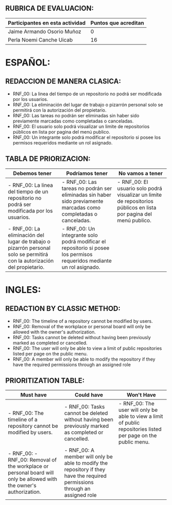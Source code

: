 ## RUBRICA DE EVALUACION:
Participantes en esta actividad | Puntos que acreditan
------------------------------- | --------------------
Jaime Armando Osorio Muñoz | 0
Perla Noemi Canche Uicab | 16

# ESPAÑOL:

## REDACCION DE MANERA CLASICA:

- RNF_00: La linea del tiempo de un repositorio no podrá ser modificada por los usuarios.
- RNF_00: La eliminación del lugar de trabajo o pizarrón personal solo se permitirá con la autorización del propietario.
- RNF_00: Las tareas no podrán ser eliminadas sin haber sido previamente marcadas como completadas o canceladas.
- RNF_00: El usuario solo podrá visualizar un limite de repositorios públicos en lista por pagina del menú publico.
- RNF_00: Un integrante solo podrá modificar el repositorio si posee los permisos requeridos mediante un rol asignado.

## TABLA DE PRIORIZACION:

Debemos tener | Podríamos tener | No vamos a tener
------------- | --------------- | ----------------
- RNF_00: La linea del tiempo de un repositorio no podrá ser modificada por los usuarios. |- RNF_00: Las tareas no podrán ser eliminadas sin haber sido previamente marcadas como completadas o canceladas. | - RNF_00: El usuario solo podrá visualizar un limite de repositorios públicos en lista por pagina del menú publico.
- RNF_00: La eliminación del lugar de trabajo o pizarrón personal solo se permitirá con la autorización del propietario. | - RNF_00: Un integrante solo podrá modificar el repositorio si posee los permisos requeridos mediante un rol asignado. |

# INGLES:

## REDACTION BY CLASSIC METHOD:

- RNF_00: The timeline of a repository cannot be modified by users.
- RNF_00: Removal of the workplace or personal board will only be allowed with the owner's authorization.
- RNF_00: Tasks cannot be deleted without having been previously marked as completed or cancelled.
- RNF_00: The user will only be able to view a limit of public repositories listed per page on the public menu.
- RNF_00: A member will only be able to modify the repository if they have the required permissions through an assigned role

## PRIORITIZATION TABLE:

Must have | Could have | Won't Have
--------- | ---------- | ----------
- RNF_00: The timeline of a repository cannot be modified by users. | - RNF_00: Tasks cannot be deleted without having been previously marked as completed or cancelled. | - RNF_00: The user will only be able to view a limit of public repositories listed per page on the public menu.
- RNF_00: - RNF_00: Removal of the workplace or personal board will only be allowed with the owner's authorization. | - RNF_00: A member will only be able to modify the repository if they have the required permissions through an assigned role |
